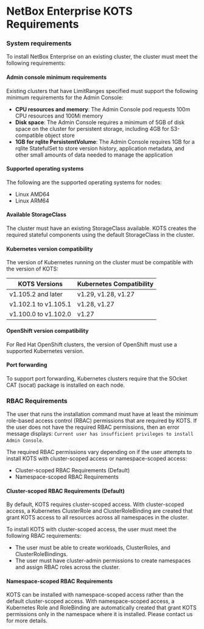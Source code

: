 # NetBox Enterprise KOTS Requirements

### System requirements

To install NetBox Enterprise on an existing cluster, the cluster must meet the following requirements:

#### Admin console minimum requirements

Existing clusters that have LimitRanges specified must support the following minimum requirements for the Admin Console:

- **CPU resources and memory**: The Admin Console pod requests 100m CPU resources and 100Mi memory
- **Disk space**: The Admin Console requires a minimum of 5GB of disk space on the cluster for persistent storage, including 4GB for S3-compatible object store
- **1GB for rqlite PersistentVolume**: The Admin Console requires 1GB for a rqlite StatefulSet to store version history, application metadata, and other small amounts of data needed to manage the application

#### Supported operating systems

The following are the supported operating systems for nodes:

- Linux AMD64
- Linux ARM64

#### Available StorageClass

The cluster must have an existing StorageClass available. KOTS creates the required stateful components using the default StorageClass in the cluster.

#### Kubernetes version compatibility

The version of Kubernetes running on the cluster must be compatible with the version of KOTS:

|KOTS Versions          |Kubernetes Compatibility|
|---                    |---                     |
|v1.105.2 and later     |v1.29, v1.28, v1.27     |
|v1.102.1 to v1.105.1   |v1.28, v1.27            |
|v1.100.0 to v1.102.0   |v1.27                   |  

#### OpenShift version compatibility

For Red Hat OpenShift clusters, the version of OpenShift must use a supported Kubernetes version.

#### Port forwarding

To support port forwarding, Kubernetes clusters require that the SOcket CAT (socat) package is installed on each node.

### RBAC Requirements

The user that runs the installation command must have at least the minimum role-based access control (RBAC) permissions that are required by KOTS. If the user does not have the required RBAC permissions, then an error message displays: `Current user has insufficient privileges to install Admin Console`.

The required RBAC permissions vary depending on if the user attempts to install KOTS with cluster-scoped access or namespace-scoped access:

- Cluster-scoped RBAC Requirements (Default)
- Namespace-scoped RBAC Requirements

#### Cluster-scoped RBAC Requirements (Default)

By default, KOTS requires cluster-scoped access. With cluster-scoped access, a Kubernetes ClusterRole and ClusterRoleBinding are created that grant KOTS access to all resources across all namespaces in the cluster.

To install KOTS with cluster-scoped access, the user must meet the following RBAC requirements:

- The user must be able to create workloads, ClusterRoles, and ClusterRoleBindings.
- The user must have cluster-admin permissions to create namespaces and assign RBAC roles across the cluster.

#### Namespace-scoped RBAC Requirements

KOTS can be installed with namespace-scoped access rather than the default cluster-scoped access. With namespace-scoped access, a Kubernetes Role and RoleBinding are automatically created that grant KOTS permissions only in the namespace where it is installed. Please contact us for more details.
